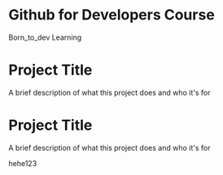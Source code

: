 # Github for Developers Course 
Born_to_dev Learning

# Project Title

A brief description of what this project does and who it's for

# Project Title

A brief description of what this project does and who it's for

hehe123